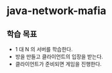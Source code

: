 # java-network-mafia

## 학습 목표
- 1 대 N 의 서버를 학습한다.
- 방을 만들고 클라이언트의 입장을 받는다.
- 클라이언트가 준비되면 게임을 진행한다.
